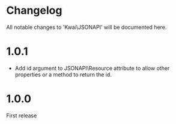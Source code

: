 # Changelog
All notable changes to 'Kwai\JSONAPI' will be documented here.

# 1.0.1
- Add id argument to JSONAPI\Resource attribute to allow other properties or a method to return the id.

# 1.0.0
First release
